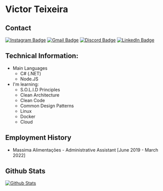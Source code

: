 # Victor Teixeira

## Contact
  
[![Instagram Badge](https://img.shields.io/badge/-@victrteixeira-3264ad?style=flat-square&labelColor=3264ad&logo=instagram&logoColor=white&link=https://instagram.com/victrteeixeira)](https://instagram.com/victrteeixeira)
[![Gmail Badge](https://img.shields.io/badge/-vicktorteixeira.7@gmail.com-3264ad?style=flat-square&labelColor=3264ad&logo=Gmail&logoColor=white&link=mailto:vicktorteixeira.7@gmail.com)](mailto:vicktorteixeira.7@gmail.com)
[![Discord Badge](https://img.shields.io/badge/-@victr%233970-3264ad?style=flat-square&labelColor=3264ad&logo=discord&logoColor=white)](https://discord.com/users/361657380649566210)
[![LinkedIn Badge](https://img.shields.io/badge/-@victrteixeira-3264ad?style=flat-square&labelColor=3264ad&logo=linkedin&logoColor=white)](https://www.linkedin.com/in/victrteixeira/)

## Technical Information:
- Main Languages
  - C# (.NET)
  - Node.JS
- I'm learning:
  - S.O.L.I.D Principles
  - Clean Architecture
  - Clean Code
  - Common Design Patterns
  - Linux
  - Docker
  - Cloud

## Employment History
- Massima Alimentações - Administrative Assistant [June 2019 - March 2022]

## Github Stats

[![Github Stats](https://github-readme-stats.vercel.app/api?username=victrteixeira&show_icons=true&theme=midnight-purple&line_height=30&title_color=3264ad&icon_color=3264ad&count_private=true)](https://github.com/victrteixeira)

